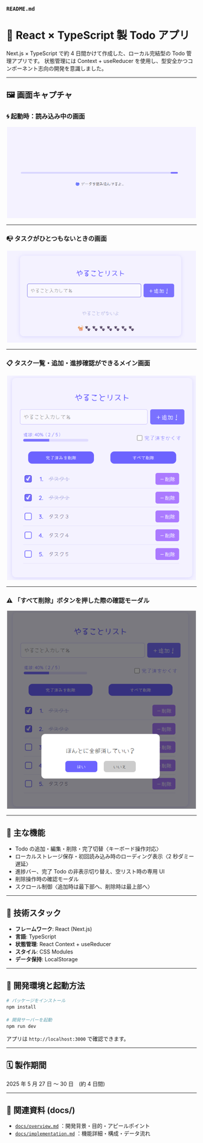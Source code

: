 ### `README.md`

# 📝 React × TypeScript 製 Todo アプリ

Next.js × TypeScript で約 4 日間かけて作成した、ローカル完結型の Todo 管理アプリです。
状態管理には Context + useReducer を使用し、型安全かつコンポーネント志向の開発を意識しました。

---

## 🖼️ 画面キャプチャ

### 🌀 起動時：読み込み中の画面

<div align="center">
  <img src="./docs/loading-screen.png" width="500" />
</div>

---

### 📭 タスクがひとつもないときの画面

<div align="center">
  <img src="./docs/empty-task-list.png" width="500" />
</div>

---

### 📋 タスク一覧・追加・進捗確認ができるメイン画面

<div align="center">
  <img src="./docs/app-overview.png" width="500" />
</div>

---

### ⚠️ 「すべて削除」ボタンを押した際の確認モーダル

<div align="center">
  <img src="./docs/delete-all-modal.png" width="500" />
</div>

---

## 🚀 主な機能

- Todo の追加・編集・削除・完了切替〈キーボード操作対応〉
- ローカルストレージ保存・初回読み込み時のローディング表示〈2 秒ダミー遅延〉
- 進捗バー、完了 Todo の非表示切り替え、空リスト時の専用 UI
- 削除操作時の確認モーダル
- スクロール制御〈追加時は最下部へ、削除時は最上部へ〉

---

## 🧠 技術スタック

- **フレームワーク**: React (Next.js)
- **言語**: TypeScript
- **状態管理**: React Context + useReducer
- **スタイル**: CSS Modules
- **データ保持**: LocalStorage

---

## 🔧 開発環境と起動方法

```bash
# パッケージをインストール
npm install

# 開発サーバーを起動
npm run dev
```

アプリは `http://localhost:3000` で確認できます。

---

## 🗓️ 製作期間

2025 年 5 月 27 日 ～ 30 日　(約 4 日間)

---

## 📁 関連資料 (docs/)

- [`docs/overview.md`](./docs/overview.md) ：開発背景・目的・アピールポイント
- [`docs/implementation.md`](./docs/implementation.md) ：機能詳細・構成・データ流れ
